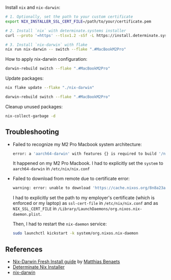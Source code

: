 Install `nix` and `nix-darwin`:

```sh
# 1. Optionally, set the path to your custom certificate
export NIX_INSTALLER_SSL_CERT_FILE=/path/to/your/certificate.pem

# 2. Install `nix` with determinate.systems installer
curl --proto '=https' --tlsv1.2 -sSf -L https://install.determinate.systems/nix | sh -s -- install

# 3. Install `nix-darwin` with flake
nix run nix-darwin -- switch --flake ".#MacBookM2Pro"
```

How to apply nix-darwin configuration:

```sh
darwin-rebuild switch --flake ".#MacBookM2Pro"
```

Update packages:
    
```sh
nix flake update --flake "./nix-darwin"

darwin-rebuild switch --flake ".#MacBookM2Pro"
```

Cleanup unused packages:

```sh
nix-collect-garbage -d
```

## Troubleshooting

- Failed to recognize my M2 Pro Macbook system architecture:
  ```sh
  error: a 'aarch64-darwin' with features {} is required to build '/nix/store/31l4y3kn5cf5a9xpp4q65rkpdm0kx2sr-activate-system-start.drv', but I am a 'x86_64-darwin' with features {apple-virt, benchmark, big-parallel, nixos-test}
  ```
  It happened on my M2 Pro Macbook. I had to explicitly set the `system` to `aarch64-darwin` in `/etc/nix/nix.conf`

- Failed to download from remote due to certificate error:
  ```sh
  warning: error: unable to download 'https://cache.nixos.org/8n8a23azcm8smr1q6xk77jb2pgxa518f.narinfo': SSL peer certificate or SSH remote key was not OK (60); retrying in 310 ms
  ```
  I had to explicitly set the path to my employer's certificate (which is enforced or my laptop) as `ssl-cert-file` in `/etc/nix/nix.conf` and as `NIX_SSL_CERT_FILE` in `/Library/LaunchDaemons/org.nixos.nix-daemon.plist`.

  Then, I had to restart the `nix-daemon` service:
  ```sh
  sudo launchctl kickstart -k system/org.nixos.nix-daemon
  ```

## References

- [Nix-Darwin Fresh Install guide](https://github.com/MatthiasBenaets/nix-config/blob/master/darwin.org) by [Matthias Benaets](https://github.com/MatthiasBenaets)
- [Determinate Nix Installer](https://github.com/DeterminateSystems/nix-installer)
- [nix-darwin](https://github.com/LnL7/nix-darwin)